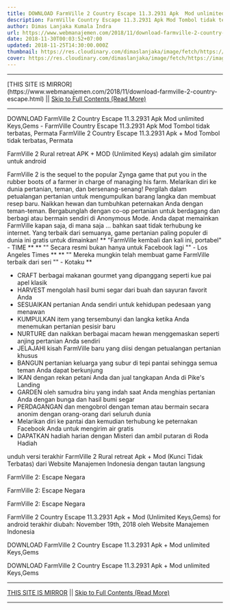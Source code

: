 ```yaml
---
title: DOWNLOAD FarmVille 2 Country Escape 11.3.2931 Apk  Mod unlimited Keys,Gems
description: FarmVille Country Escape 11.3.2931 Apk Mod Tombol tidak terbatas, Permata
author: Dimas Lanjaka Kumala Indra
url: https://www.webmanajemen.com/2018/11/download-farmville-2-country-escape.html
date: 2018-11-30T00:03:52+07:00
updated: 2018-11-25T14:30:00.000Z
thumbnail: https://res.cloudinary.com/dimaslanjaka/image/fetch/https://image.revdl.com/2014/01/FarmVille-2-Country-Escape-1.jpg
cover: https://res.cloudinary.com/dimaslanjaka/image/fetch/https://image.revdl.com/2014/01/FarmVille-2-Country-Escape-1.jpg
---
```


<hr/> [THIS SITE IS MIRROR](https://www.webmanajemen.com/2018/11/download-farmville-2-country-escape.html) || <a href="https://www.webmanajemen.com/2018/11/download-farmville-2-country-escape.html" rel="follow" class="button" id="read-more">Skip to Full Contents (Read More)</a> <hr/> DOWNLOAD FarmVille 2 Country Escape 11.3.2931 Apk  Mod unlimited Keys,Gems - FarmVille Country Escape 11.3.2931 Apk Mod Tombol tidak terbatas, Permata FarmVille 2 Country Escape 11.3.2931 Apk + Mod Tombol tidak terbatas, Permata 
  
  
  
  FarmVille 2 Rural retreat APK + MOD (Unlimited Keys) adalah gim similator untuk android 
  
 FarmVille 2 is the sequel to the popular Zynga game that put you in the rubber boots of a farmer in charge of managing his farm. 
   Melarikan diri ke dunia pertanian, teman, dan bersenang-senang!  Pergilah dalam petualangan pertanian untuk mengumpulkan barang langka dan membuat resep baru.  Naikkan hewan dan tumbuhkan peternakan Anda dengan teman-teman.  Bergabunglah dengan co-op pertanian untuk berdagang dan berbagi atau bermain sendiri di Anonymous Mode.  Anda dapat memainkan FarmVille kapan saja, di mana saja ... bahkan saat tidak terhubung ke internet.  Yang terbaik dari semuanya, game pertanian paling populer di dunia ini gratis untuk dimainkan! 
 ** "FarmVille kembali dan kali ini, portabel" - TIME ** 
 ** "" Secara resmi bukan hanya untuk Facebook lagi "" - Los Angeles Times ** 
 ** "" Mereka mungkin telah membuat game FarmVille terbaik dari seri "" - Kotaku ** 
  
  - CRAFT berbagai makanan gourmet yang dipanggang seperti kue pai apel klasik 
 - HARVEST mengolah hasil bumi segar dari buah dan sayuran favorit Anda 
 - SESUAIKAN pertanian Anda sendiri untuk kehidupan pedesaan yang menawan 
 - KUMPULKAN item yang tersembunyi dan langka ketika Anda menemukan pertanian pesisir baru 
 - NURTURE dan naikkan berbagai macam hewan menggemaskan seperti anjing pertanian Anda sendiri 
 - JELAJAHI kisah FarmVille baru yang diisi dengan petualangan pertanian khusus 
 - BANGUN pertanian keluarga yang subur di tepi pantai sehingga semua teman Anda dapat berkunjung 
 - IKAN dengan rekan petani Anda dan jual tangkapan Anda di Pike's Landing 
 - GARDEN oleh samudra biru yang indah saat Anda menghias pertanian Anda dengan bunga dan hasil bumi segar 
 - PERDAGANGAN dan mengobrol dengan teman atau bermain secara anonim dengan orang-orang dari seluruh dunia 
 - Melarikan diri ke pantai dan kemudian terhubung ke peternakan Facebook Anda untuk mengirim air gratis 
 - DAPATKAN hadiah harian dengan Misteri dan ambil putaran di Roda Hadiah 
  
  
  unduh versi terakhir FarmVille 2 Rural retreat Apk + Mod (Kunci Tidak Terbatas) dari Website Manajemen Indonesia dengan tautan langsung 
  
  
    
  FarmVille 2: Escape Negara 
  
  
  
    
  FarmVille 2: Escape Negara 
  
  
  
    
  FarmVille 2: Escape Negara 
  
  
  FarmVille 2 Country Escape 11.3.2931 Apk + Mod (Unlimited Keys,Gems) for android terakhir diubah: November 19th, 2018 oleh Website Manajemen Indonesia 
  
  
  
DOWNLOAD FarmVille 2 Country Escape 11.3.2931 Apk + Mod unlimited Keys,Gems
  
 DOWNLOAD FarmVille 2 Country Escape 11.3.2931 Apk + Mod unlimited Keys,Gems <hr/> [THIS SITE IS MIRROR](https://www.webmanajemen.com/2018/11/download-farmville-2-country-escape.html) || <a href="https://www.webmanajemen.com/2018/11/download-farmville-2-country-escape.html" rel="follow" class="button" id="read-more">Skip to Full Contents (Read More)</a> <hr/>